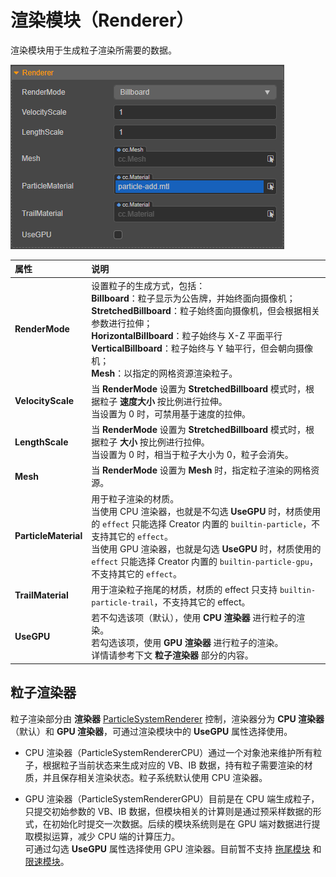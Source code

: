 # 渲染模块（Renderer）

渲染模块用于生成粒子渲染所需要的数据。

![renderer](module/renderer.png)

| 属性 | 说明 |
| :--- | :--- |
| **RenderMode** | 设置粒子的生成方式，包括：<br>**Billboard**：粒子显示为公告牌，并始终面向摄像机；<br>**StretchedBillboard**：粒子始终面向摄像机，但会根据相关参数进行拉伸；<br>**HorizontalBillboard**：粒子始终与 X-Z 平面平行<br>**VerticalBillboard**：粒子始终与 Y 轴平行，但会朝向摄像机；<br>**Mesh**：以指定的网格资源渲染粒子。 |
| **VelocityScale** | 当 **RenderMode** 设置为 **StretchedBillboard** 模式时，根据粒子 **速度大小** 按比例进行拉伸。<br>当设置为 0 时，可禁用基于速度的拉伸。 |
| **LengthScale** | 当 **RenderMode** 设置为 **StretchedBillboard** 模式时，根据粒子 **大小** 按比例进行拉伸。<br>当设置为 0 时，相当于粒子大小为 0，粒子会消失。 |
| **Mesh** | 当 **RenderMode** 设置为 **Mesh** 时，指定粒子渲染的网格资源。 |
| **ParticleMaterial** | 用于粒子渲染的材质。<br>当使用 CPU 渲染器，也就是不勾选 **UseGPU** 时，材质使用的 `effect` 只能选择 Creator 内置的 `builtin-particle`，不支持其它的 `effect`。<br>当使用 GPU 渲染器，也就是勾选 **UseGPU** 时，材质使用的 `effect` 只能选择 Creator 内置的 `builtin-particle-gpu`，不支持其它的 `effect`。 |
| **TrailMaterial** | 用于渲染粒子拖尾的材质，材质的 effect 只支持 `builtin-particle-trail`，不支持其它的 effect。 |
| **UseGPU** | 若不勾选该项（默认），使用 **CPU 渲染器** 进行粒子的渲染。<br>若勾选该项，使用 **GPU 渲染器** 进行粒子的渲染。<br>详情请参考下文 **粒子渲染器** 部分的内容。 |

## 粒子渲染器

粒子渲染部分由 **渲染器** [ParticleSystemRenderer](__APIDOC__/zh/classes/particle.particlesystem.html#renderer) 控制，渲染器分为 **CPU 渲染器**（默认）和 **GPU 渲染器**，可通过渲染模块中的 **UseGPU** 属性选择使用。

- CPU 渲染器（ParticleSystemRendererCPU）通过一个对象池来维护所有粒子，根据粒子当前状态来生成对应的 VB、IB 数据，持有粒子需要渲染的材质，并且保存相关渲染状态。粒子系统默认使用 CPU 渲染器。

- GPU 渲染器（ParticleSystemRendererGPU）目前是在 CPU 端生成粒子，只提交初始参数的 VB、IB 数据，但模块相关的计算则是通过预采样数据的形式，在初始化时提交一次数据。后续的模块系统则是在 GPU 端对数据进行提取模拟运算，减少 CPU 端的计算压力。<br>
可通过勾选 **UseGPU** 属性选择使用 GPU 渲染器。目前暂不支持 [拖尾模块](./trail-module.md) 和 [限速模块](./limit-velocity-module.md)。
